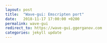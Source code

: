 ```yaml
---
layout: post
title:  "Wave-gui: Emscripten port"
date:   2018-11-17 17:00:00 +0200
permalink: wave-gui
redirect_to: https://wave-gui.ggerganov.com
categories: jekyll update
---
```

